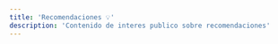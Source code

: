 ```yaml
---
title: 'Recomendaciones 💡'
description: 'Contenido de interes publico sobre recomendaciones'
---
```

